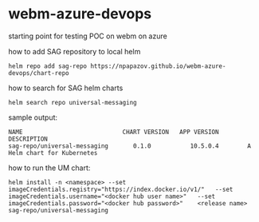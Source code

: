 # webm-azure-devops
starting point for testing POC on webm on azure

how to add SAG repository to local helm

```
helm repo add sag-repo https://npapazov.github.io/webm-azure-devops/chart-repo
```

how to search for SAG helm charts

```
helm search repo universal-messaging
```
sample output:
```
NAME                            CHART VERSION   APP VERSION     DESCRIPTION
sag-repo/universal-messaging       0.1.0           10.5.0.4        A Helm chart for Kubernetes
```



how to run the UM chart:
```
helm install -n <namespace> --set imageCredentials.registry="https://index.docker.io/v1/"   --set imageCredentials.username="<docker hub user name>"   --set imageCredentials.password="<docker hub password>"    <release name>  sag-repo/universal-messaging
```
